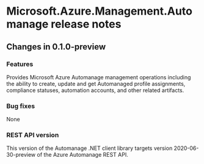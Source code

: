 ﻿# Microsoft.Azure.Management.Automanage release notes

## Changes in 0.1.0-preview
### Features
Provides Microsoft Azure Automanage management operations including the ability to create, update and get Automanaged profile assignments, compliance statuses, automation accounts, and other related artifacts.

### Bug fixes
None

### REST API version
This version of the Automanage .NET client library targets version 2020-06-30-preview of the Azure Automanage REST API.
